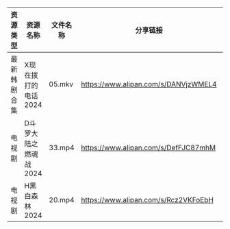 | 资源类型   | 资源名称          | 文件名称   | 分享链接                                 | 更新时间                |
| ------ | ------------- | ------ | ------------------------------------ | ------------------- |
| 最新韩剧合集 | X现在拨打的电话2024  | 05.mkv | https://www.alipan.com/s/DANVjzWMEL4 | 2024-12-14 00:06:24 |
| 电视剧    | D斗罗大陆之燃魂战2024 | 33.mp4 | https://www.alipan.com/s/DefFJC87mhM | 2024-12-14 12:05:18 |
| 电视剧    | H黑白森林2024     | 20.mp4 | https://www.alipan.com/s/Rcz2VKFoEbH | 2024-12-14 12:05:34 |
